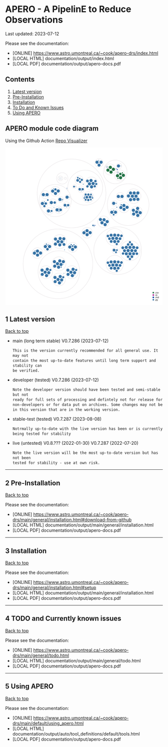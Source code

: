 # APERO - A PipelinE to Reduce Observations

Last updated: 2023-07-12

Please see the documentation:
- [ONLINE] https://www.astro.umontreal.ca/~cook/apero-drs/index.html
- [LOCAL HTML] documentation/output/index.html
- [LOCAL PDF] documentation/output/apero-docs.pdf 


## Contents

1) [Latest version](#1-latest-version)
2) [Pre-Installation](#2-pre-installation)
3) [Installation](#3-installation)
4) [To Do and Known Issues](#4-todo-and-currently-known-issues)
5) [Using APERO](#5-using-apero)


## APERO module code diagram

Using the Github Action [Repo Visualizer](https://github.com/githubocto/repo-visualizer)

![Visualization of the codebase](./documentation/working/_static/diagram.svg)

##  1 Latest version
[Back to top](#apero---a-pipeline-to-reduce-observations)

- main (long term stable) V0.7.286 (2023-07-12)
    ```
    This is the version currently recommended for all general use. It may not
    contain the most up-to-date features until long term support and stability can
    be verified.
    ```
- developer (tested) V0.7.286 (2023-07-12)
    ```
    Note the developer version should have been tested and semi-stable but not
    ready for full sets of processing and defintely not for release for
    non-developers or for data put on archives. Some changes may not be
    in this version that are in the working version.
    ```
- stable-test (tested) V0.7.287 (2023-08-08)
    ```
    Notrmally up-to-date with the live version has been or is currently
    being tested for stability
    ```
- live (untested) V0.8.??? (2022-01-30) V0.7.287 (2022-07-20)
    ```
    Note the live version will be the most up-to-date version but has not been
    tested for stability - use at own risk.
    ```

---

## 2 Pre-Installation
[Back to top](#apero---a-pipeline-to-reduce-observations)

Please see the documentation:
- [ONLINE] https://www.astro.umontreal.ca/~cook/apero-drs/main/general/installation.html#download-from-github
- [LOCAL HTML] documentation/output/main/general/installation.html
- [LOCAL PDF] documentation/output/apero-docs.pdf 

---

## 3 Installation
[Back to top](#apero---a-pipeline-to-reduce-observations)


Please see the documentation:
- [ONLINE] https://www.astro.umontreal.ca/~cook/apero-drs/main/general/installation.html#setup
- [LOCAL HTML] documentation/output/main/general/installation.html
- [LOCAL PDF] documentation/output/apero-docs.pdf 


---


## 4 TODO and Currently known issues
[Back to top](#apero---a-pipeline-to-reduce-observations)

Please see the documentation:
- [ONLINE] https://www.astro.umontreal.ca/~cook/apero-drs/main/general/todo.html
- [LOCAL HTML] documentation/output/main/general/todo.html
- [LOCAL PDF] documentation/output/apero-docs.pdf 


---

## 5 Using APERO
[Back to top](#apero---a-pipeline-to-reduce-observations)

Please see the documentation:
- [ONLINE] https://www.astro.umontreal.ca/~cook/apero-drs/main/default/using_apero.html
- [LOCAL HTML] documentation/output/auto/tool_definitions/default/tools.html
- [LOCAL PDF] documentation/output/apero-docs.pdf 


